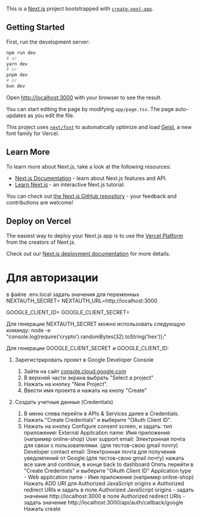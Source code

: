 This is a [Next.js](https://nextjs.org) project bootstrapped with [`create-next-app`](https://nextjs.org/docs/app/api-reference/cli/create-next-app).

## Getting Started

First, run the development server:

```bash
npm run dev
# or
yarn dev
# or
pnpm dev
# or
bun dev
```

Open [http://localhost:3000](http://localhost:3000) with your browser to see the result.

You can start editing the page by modifying `app/page.tsx`. The page auto-updates as you edit the file.

This project uses [`next/font`](https://nextjs.org/docs/app/building-your-application/optimizing/fonts) to automatically optimize and load [Geist](https://vercel.com/font), a new font family for Vercel.

## Learn More

To learn more about Next.js, take a look at the following resources:

- [Next.js Documentation](https://nextjs.org/docs) - learn about Next.js features and API.
- [Learn Next.js](https://nextjs.org/learn) - an interactive Next.js tutorial.

You can check out [the Next.js GitHub repository](https://github.com/vercel/next.js) - your feedback and contributions are welcome!

## Deploy on Vercel

The easiest way to deploy your Next.js app is to use the [Vercel Platform](https://vercel.com/new?utm_medium=default-template&filter=next.js&utm_source=create-next-app&utm_campaign=create-next-app-readme) from the creators of Next.js.

Check out our [Next.js deployment documentation](https://nextjs.org/docs/app/building-your-application/deploying) for more details.

# Для авторизации
в файле .env.local задать значения для переменныx
NEXTAUTH_SECRET=
NEXTAUTH_URL=http://localhost:3000

GOOGLE_CLIENT_ID=
GOOGLE_CLIENT_SECRET=

Для генерации NEXTAUTH_SECRET можно использовать следующую команду:
node -e "console.log(require('crypto').randomBytes(32).toString('hex'));"

Для генерации GOOGLE_CLIENT_SECRET и GOOGLE_CLIENT_ID:
1. Зарегистрировать проект в Google Developer Console

    1) Зайти на сайт [console.cloud.google.com](https://console.cloud.google.com)
    2) В верхней части экрана выбрать "Select a project" 
    3) Нажать на кнопку "New Project".
    4) Ввести имя проекта и нажать на кнопу "Create"

2. Создать учетные данные (Credentials)
    1) В меню слева перейти в APIs & Services далее в Credentials.
    2) Нажать "Create Credentials" и выберите "OAuth Client ID".
    3) Нажать на кнопку Configure consent screen, и задать: 
        тип приложения: External 
        Application name: Имя приложения (например online-shop)
        User support email: Электронная почта для связи с пользователями. (для тестов-свою gmail почту)
        Developer contact email: Электронная почта для получения уведомлений от Google.(для тестов-свою gmail почту)
        нажать все save and continue, в конце back to dashboard
    Опять перейти в "Create Credentials" и выберите "OAuth Client ID"
        Application type - Web application
        name -  Имя приложения (например online-shop)
        Нажать  ADD URI для Authorized JavaScript origins и Authorized redirect URIs и задать
            в поле Authorized JavaScript origins - задать значение http://localhost:3000
            в поле Authorized redirect URIs - задать значение http://localhost:3000/api/auth/callback/google
        Нажать create


